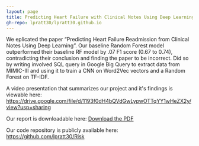 ```yaml
---
layout: page
title: Predicting Heart Failure with Clinical Notes Using Deep Learning
gh-repo: lpratt30/lpratt30.github.io
---
```


We eplicated the paper “Predicting Heart Failure Readmission from Clinical Notes Using Deep Learning”. Our
baseline Random Forest model outperformed their baseline RF model by .07 F1 score (0.67 to 0.74), contradicting
their conclusion and finding the paper to be incorrect. Did so by writing involved SQL query in Google Big Query to
extract data from MIMIC-III and using it to train a CNN on Word2Vec vectors and a Random Forest on TF-IDF.

A video presentation that summarizes our project and it's findings is viewable here: https://drive.google.com/file/d/1193f0dH4bQVdGwLypwOTTqYY1wHeZX2y/view?usp=sharing 

Our report is downloadable here: [Download the PDF](../assets/pdf/final_report.pdf)

Our code repository is publicly available here: [https://github.com/lpratt30/Risk ](https://github.com/lpratt30/PredictingHF) 



